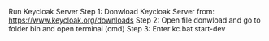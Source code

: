 Run Keycloak Server
Step 1: Donwload Keycloak Server from: https://www.keycloak.org/downloads
Step 2: Open file donwload and go to folder bin and open terminal (cmd)
Step 3: Enter kc.bat start-dev
